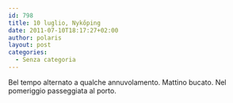 ```yaml
---
id: 798
title: 10 luglio, Nykőping
date: 2011-07-10T18:17:27+02:00
author: polaris
layout: post
categories:
  - Senza categoria
---
```

Bel tempo alternato a qualche annuvolamento. Mattino bucato. Nel pomeriggio passeggiata al porto.